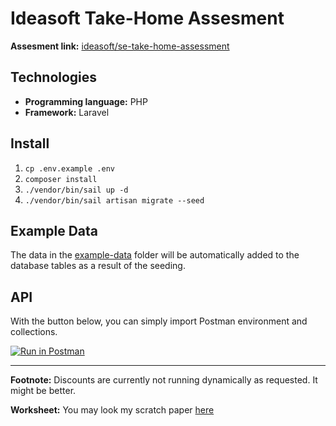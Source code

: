 # Ideasoft Take-Home Assesment

**Assesment link:** [ideasoft/se-take-home-assessment](https://github.com/ideasoft/se-take-home-assessment)

## Technologies

- **Programming language:** PHP
- **Framework:** Laravel

## Install

1. `cp .env.example .env`
2. `composer install`
3. `./vendor/bin/sail up -d`
4. `./vendor/bin/sail artisan migrate --seed`

## Example Data

The data in the [example-data](https://github.com/ideasoft/se-take-home-assessment/tree/master/example-data) folder will be automatically added to the database tables as a result of the seeding. 

## API

With the button below, you can simply import Postman environment and collections.

[![Run in Postman](https://run.pstmn.io/button.svg)](https://app.getpostman.com/run-collection/17277990-bbf4e3de-2871-4f69-a76c-0b7bfd2d7ff4?action=collection%2Ffork&collection-url=entityId%3D17277990-bbf4e3de-2871-4f69-a76c-0b7bfd2d7ff4%26entityType%3Dcollection%26workspaceId%3D17348a09-f302-4d3c-8186-d2abf1c3d678)

---

**Footnote:** Discounts are currently not running dynamically as requested. It might be better.

**Worksheet:** You may look  my scratch paper [here](https://github.com/kadirermantr/se-take-home-assessment/blob/main/resources/images/worksheet.jpg)
